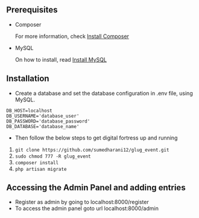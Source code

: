 ## Prerequisites

- Composer

  For more information, check [Install Composer](https://getcomposer.org/doc/00-intro.md)
  
- MySQL

  On how to install, read [Install MySQL](https://www.digitalocean.com/community/tutorials/how-to-install-mysql-on-ubuntu-14-04)

## Installation
- Create a database and set the database configuration in .env file, using MySQL.
  
```
DB_HOST=localhost
DB_USERNAME='database_user'
DB_PASSWORD='database_password'
DB_DATABASE='database_name'
```

- Then follow the below steps to get digital fortress up and running

1. `git clone https://github.com/sumedharani12/glug_event.git`
2. `sudo chmod 777 -R glug_event`
3. `composer install`
4. `php artisan migrate`


## Accessing the Admin Panel and adding entries
- Register as admin by going to localhost:8000/register
- To access the admin panel goto url localhost:8000/admin
